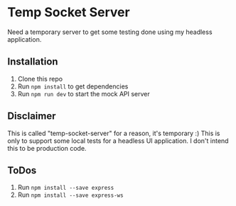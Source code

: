 # Temp Socket Server

Need a temporary server to get some testing done using my headless application.

## Installation

1. Clone this repo
1. Run `npm install` to get dependencies
1. Run `npm run dev` to start the mock API server

## Disclaimer

This is called "temp-socket-server" for a reason, it's temporary :) This is only to support some local tests for a headless UI application. I don't intend this to be production code.

## ToDos

1. Run `npm install --save express`
1. Run `npm install --save express-ws`
